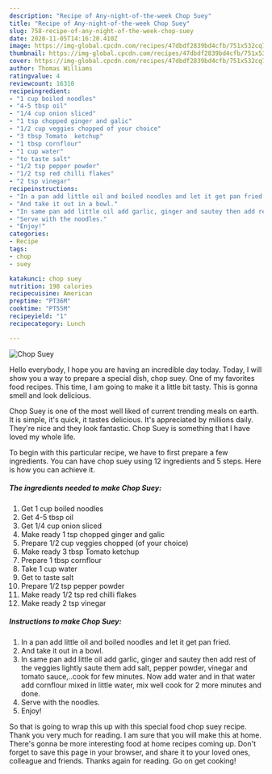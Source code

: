```yaml
---
description: "Recipe of Any-night-of-the-week Chop Suey"
title: "Recipe of Any-night-of-the-week Chop Suey"
slug: 758-recipe-of-any-night-of-the-week-chop-suey
date: 2020-11-05T14:16:20.410Z
image: https://img-global.cpcdn.com/recipes/47dbdf2839bd4cfb/751x532cq70/chop-suey-recipe-main-photo.jpg
thumbnail: https://img-global.cpcdn.com/recipes/47dbdf2839bd4cfb/751x532cq70/chop-suey-recipe-main-photo.jpg
cover: https://img-global.cpcdn.com/recipes/47dbdf2839bd4cfb/751x532cq70/chop-suey-recipe-main-photo.jpg
author: Thomas Williams
ratingvalue: 4
reviewcount: 16310
recipeingredient:
- "1 cup boiled noodles"
- "4-5 tbsp oil"
- "1/4 cup onion sliced"
- "1 tsp chopped ginger and galic"
- "1/2 cup veggies chopped of your choice"
- "3 tbsp Tomato  ketchup"
- "1 tbsp cornflour"
- "1 cup water"
- "to taste salt"
- "1/2 tsp pepper powder"
- "1/2 tsp red chilli flakes"
- "2 tsp vinegar"
recipeinstructions:
- "In a pan add little oil and boiled noodles and let it get pan fried."
- "And take it out in a bowl."
- "In same pan add little oil add garlic, ginger and sautey then add rest of the veggies lightly saute them add salt, pepper powder, vinegar and tomato sauce,..cook for few minutes. Now add water and in that water add cornflour mixed in little water, mix well cook for 2 more minutes and done."
- "Serve with the noodles."
- "Enjoy!"
categories:
- Recipe
tags:
- chop
- suey

katakunci: chop suey 
nutrition: 198 calories
recipecuisine: American
preptime: "PT36M"
cooktime: "PT55M"
recipeyield: "1"
recipecategory: Lunch

---
```



![Chop Suey](https://img-global.cpcdn.com/recipes/47dbdf2839bd4cfb/751x532cq70/chop-suey-recipe-main-photo.jpg)

Hello everybody, I hope you are having an incredible day today. Today, I will show you a way to prepare a special dish, chop suey. One of my favorites food recipes. This time, I am going to make it a little bit tasty. This is gonna smell and look delicious.

Chop Suey is one of the most well liked of current trending meals on earth. It is simple, it's quick, it tastes delicious. It's appreciated by millions daily. They're nice and they look fantastic. Chop Suey is something that I have loved my whole life.




To begin with this particular recipe, we have to first prepare a few ingredients. You can have chop suey using 12 ingredients and 5 steps. Here is how you can achieve it.

<!--inarticleads1-->

##### The ingredients needed to make Chop Suey:

1. Get 1 cup boiled noodles
1. Get 4-5 tbsp oil
1. Get 1/4 cup onion sliced
1. Make ready 1 tsp chopped ginger and galic
1. Prepare 1/2 cup veggies chopped (of your choice)
1. Make ready 3 tbsp Tomato  ketchup
1. Prepare 1 tbsp cornflour
1. Take 1 cup water
1. Get to taste salt
1. Prepare 1/2 tsp pepper powder
1. Make ready 1/2 tsp red chilli flakes
1. Make ready 2 tsp vinegar




<!--inarticleads2-->

##### Instructions to make Chop Suey:

1. In a pan add little oil and boiled noodles and let it get pan fried.
1. And take it out in a bowl.
1. In same pan add little oil add garlic, ginger and sautey then add rest of the veggies lightly saute them add salt, pepper powder, vinegar and tomato sauce,..cook for few minutes. Now add water and in that water add cornflour mixed in little water, mix well cook for 2 more minutes and done.
1. Serve with the noodles.
1. Enjoy!




So that is going to wrap this up with this special food chop suey recipe. Thank you very much for reading. I am sure that you will make this at home. There's gonna be more interesting food at home recipes coming up. Don't forget to save this page in your browser, and share it to your loved ones, colleague and friends. Thanks again for reading. Go on get cooking!
